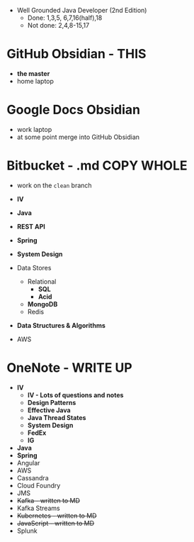 
- Well Grounded Java Developer (2nd Edition)
	- Done: 1,3,5, 6,7,16(half),18
	- Not done: 2,4,8-15,17

# GitHub Obsidian - THIS

- **the master** 
- home laptop
# Google Docs Obsidian

- work laptop
- at some point merge into GitHub Obsidian


# Bitbucket - .md COPY WHOLE

- work on the `clean` branch

- **IV**
- **Java**
- **REST API**
- **Spring**
- **System Design**
- Data Stores
	- Relational
		- **SQL**
		- **Acid**
	- **MongoDB**
	- Redis
- **Data Structures & Algorithms**
- AWS

# OneNote - WRITE UP

- **IV**
	- **IV - Lots of questions and notes**
	- **Design Patterns**
	- **Effective Java**
	- **Java Thread States**
	- **System Design**
	- **FedEx**
	- **IG**
- **Java**
- **Spring**
- Angular
- AWS
- Cassandra
- Cloud Foundry
- JMS
- ~~Kafka - written to MD~~
- Kafka Streams
- ~~Kubernetes - written to MD~~
- ~~JavaScript -  written to MD~~
- Splunk

